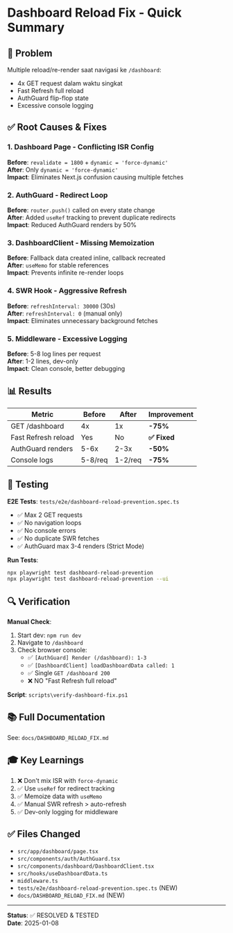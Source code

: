 # Dashboard Reload Fix - Quick Summary

## 🎯 Problem
Multiple reload/re-render saat navigasi ke `/dashboard`:
- 4x GET request dalam waktu singkat
- Fast Refresh full reload
- AuthGuard flip-flop state
- Excessive console logging

## ✅ Root Causes & Fixes

### 1. Dashboard Page - Conflicting ISR Config
**Before**: `revalidate = 1800` + `dynamic = 'force-dynamic'`  
**After**: Only `dynamic = 'force-dynamic'`  
**Impact**: Eliminates Next.js confusion causing multiple fetches

### 2. AuthGuard - Redirect Loop
**Before**: `router.push()` called on every state change  
**After**: Added `useRef` tracking to prevent duplicate redirects  
**Impact**: Reduced AuthGuard renders by 50%

### 3. DashboardClient - Missing Memoization
**Before**: Fallback data created inline, callback recreated  
**After**: `useMemo` for stable references  
**Impact**: Prevents infinite re-render loops

### 4. SWR Hook - Aggressive Refresh
**Before**: `refreshInterval: 30000` (30s)  
**After**: `refreshInterval: 0` (manual only)  
**Impact**: Eliminates unnecessary background fetches

### 5. Middleware - Excessive Logging
**Before**: 5-8 log lines per request  
**After**: 1-2 lines, dev-only  
**Impact**: Clean console, better debugging

## 📊 Results

| Metric | Before | After | Improvement |
|--------|--------|-------|-------------|
| GET /dashboard | 4x | 1x | **-75%** |
| Fast Refresh reload | Yes | No | **✅ Fixed** |
| AuthGuard renders | 5-6x | 2-3x | **-50%** |
| Console logs | 5-8/req | 1-2/req | **-75%** |

## 🧪 Testing

**E2E Tests**: `tests/e2e/dashboard-reload-prevention.spec.ts`
- ✅ Max 2 GET requests
- ✅ No navigation loops
- ✅ No console errors
- ✅ No duplicate SWR fetches
- ✅ AuthGuard max 3-4 renders (Strict Mode)

**Run Tests**:
```bash
npx playwright test dashboard-reload-prevention
npx playwright test dashboard-reload-prevention --ui
```

## 🔍 Verification

**Manual Check**:
1. Start dev: `npm run dev`
2. Navigate to `/dashboard`
3. Check browser console:
   - ✅ `[AuthGuard] Render (/dashboard): 1-3`
   - ✅ `[DashboardClient] loadDashboardData called: 1`
   - ✅ Single `GET /dashboard 200`
   - ❌ NO "Fast Refresh full reload"

**Script**: `scripts\verify-dashboard-fix.ps1`

## 📚 Full Documentation

See: `docs/DASHBOARD_RELOAD_FIX.md`

## 🎓 Key Learnings

1. ❌ Don't mix ISR with `force-dynamic`
2. ✅ Use `useRef` for redirect tracking
3. ✅ Memoize data with `useMemo`
4. ✅ Manual SWR refresh > auto-refresh
5. ✅ Dev-only logging for middleware

## ✅ Files Changed

- `src/app/dashboard/page.tsx`
- `src/components/auth/AuthGuard.tsx`
- `src/components/dashboard/DashboardClient.tsx`
- `src/hooks/useDashboardData.ts`
- `middleware.ts`
- `tests/e2e/dashboard-reload-prevention.spec.ts` (NEW)
- `docs/DASHBOARD_RELOAD_FIX.md` (NEW)

---

**Status**: ✅ RESOLVED & TESTED  
**Date**: 2025-01-08
